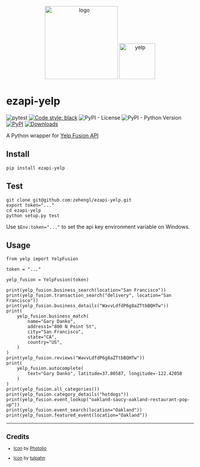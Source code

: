 <div align="center">
    <img src="https://cdn3.iconfinder.com/data/icons/data-sharing-and-cloud-lineal-style/512/apiprogrammingdevolperinterfaceappcomputer-512.png" alt="logo" height="196">
    <img src="https://cdn2.iconfinder.com/data/icons/social-media-applications/64/social_media_applications_28-yelp-512.png" alt="yelp" height="96">
</div>

# ezapi-yelp

![pytest](https://github.com/zehengl/ezapi-yelp/workflows/pytest/badge.svg)
[![Code style: black](https://img.shields.io/badge/code%20style-black-000000.svg)](https://github.com/ambv/black)
![PyPI - License](https://img.shields.io/pypi/l/ezapi-yelp.svg)
![PyPI - Python Version](https://img.shields.io/pypi/pyversions/ezapi-yelp.svg)
[![PyPI](https://img.shields.io/pypi/v/ezapi-yelp.svg)](https://pypi.python.org/pypi/ezapi-yelp)
[![Downloads](https://pepy.tech/badge/ezapi-yelp)](https://pepy.tech/project/ezapi-yelp)

A Python wrapper for [Yelp Fusion API](https://www.yelp.com/developers/documentation/v3/get_started)

## Install

    pip install ezapi-yelp

## Test

    git clone git@github.com:zehengl/ezapi-yelp.git
    export token="..."
    cd ezapi-yelp
    python setup.py test

Use `$Env:token="..."` to set the api key environment variable on Windows.

## Usage

    from yelp import YelpFusion

    token = "..."

    yelp_fusion = YelpFusion(token)

    print(yelp_fusion.business_search(location="San Francisco"))
    print(yelp_fusion.transaction_search("delivery", location="San Francisco"))
    print(yelp_fusion.business_details("WavvLdfdP6g8aZTtbBQHTw"))
    print(
        yelp_fusion.business_match(
            name="Gary Danko",
            address1="800 N Point St",
            city="San Francisco",
            state="CA",
            country="US",
        )
    )
    print(yelp_fusion.reviews("WavvLdfdP6g8aZTtbBQHTw"))
    print(
        yelp_fusion.autocomplete(
            text="Gary Danko", latitude=37.80587, longitude=-122.42058
        )
    )
    print(yelp_fusion.all_categories())
    print(yelp_fusion.category_details("hotdogs"))
    print(yelp_fusion.event_lookup("oakland-saucy-oakland-restaurant-pop-up"))
    print(yelp_fusion.event_search(location="Oakland"))
    print(yelp_fusion.featured_event(location="Oakland"))

<hr>

<sup>

## Credits

- [Icon][1] by [Photolio][2]

- [Icon][3] by [tulpahn][4]

</sup>

[1]: https://www.iconfinder.com/icons/4904814/api_app_computer_devolper_interface_programming_icon
[2]: https://www.iconfinder.com/Muhammad_Auns
[3]: https://www.iconfinder.com/icons/4102600/applications_media_social_yelp_icon
[4]: https://www.iconfinder.com/tulpahn
